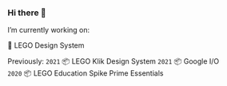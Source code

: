 ### Hi there 👋

I’m currently working on: 

🌱 LEGO Design System


Previously:
`2021` 📦 LEGO Klik Design System
`2021` 📦 Google I/O  
`2020` 📦 LEGO Education Spike Prime Essentials


<!--
**jorgenskogmo/jorgenskogmo** is a ✨ _special_ ✨ repository because its `README.md` (this file) appears on your GitHub profile.

Here are some ideas to get you started:

- 🔭 I’m currently working on ...
- 🌱 I’m currently learning ...
- 👯 I’m looking to collaborate on ...
- 🤔 I’m looking for help with ...
- 💬 Ask me about ...
- 📫 How to reach me: ...
- 😄 Pronouns: ...
- ⚡ Fun fact: ...
-->
